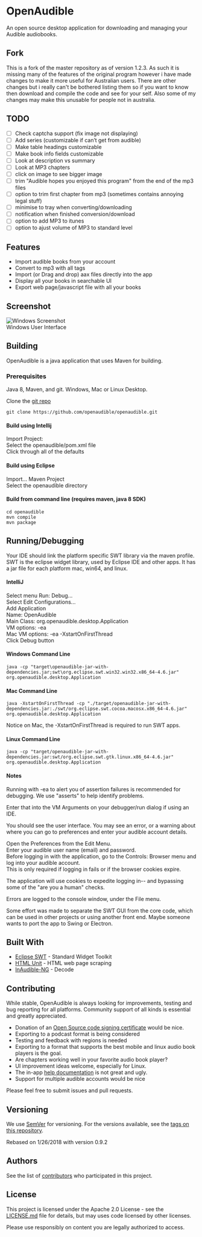 # OpenAudible
An open source desktop application for downloading and managing your Audible audiobooks.

## Fork
This is a fork of the master repository as of version 1.2.3. As such it is missing many of the features of the original program however i have made changes to make it more useful for Australian users. There are other changes but i really can't be bothered listing them so if you want to know then download and compile the code and see for your self. Also some of my changes may make this unusable for people not in australia.

## TODO
 - [ ] Check captcha support (fix image not displaying)
 - [ ] Add series (customizable if can’t get from audible)
 - [ ] Make table headings customizable
 - [ ] Make book info fields customizable
 - [ ] Look at description vs summary
 - [ ] Look at MP3 chapters
 - [ ] click on image to see bigger image
 - [ ] trim "Audible hopes you enjoyed this program" from the end of the mp3 files
 - [ ] option to trim first chapter from mp3 (sometimes contains annoying legal stuff)
 - [ ] minimise to tray when converting/downloading
 - [ ] notification when finished conversion/download
 - [ ] option to add MP3 to itunes
 - [ ] option to ajust volume of MP3 to standard level

## Features
- Import audible books from your account
- Convert to mp3 with all tags
- Import (or Drag and drop) aax files directly into the app
- Display all your books in searchable UI
- Export web page/javascript file with all your books

## Screenshot
![Windows Screenshot](http://openaudible.org/images/open_audible_win.png) <br>
Windows User Interface

## Building
OpenAudible is a java application that uses Maven for building.

### Prerequisites
Java 8, Maven, and git. Windows, Mac or Linux Desktop.

Clone the [git repo](https://github.com/openaudible/openaudible)

```
git clone https://github.com/openaudible/openaudible.git
```

#### Build using Intellij
Import Project: <br />
Select the openaudible/pom.xml file <br />
Click through all of the defaults

#### Build using Eclipse
Import... Maven Project<br />
Select the openaudible directory<br />

#### Build from command line (requires maven, java 8 SDK)

```
cd openaudible
mvn compile
mvn package
```
## Running/Debugging

Your IDE should link the platform specific SWT library via the maven profile.
SWT is the eclipse widget library, used by Eclipse IDE and other apps. It has a
jar file for each platform mac, win64, and linux.


#### IntelliJ
Select menu Run: Debug...  <br />
Select Edit Configurations... <br />
Add Application <br />
Name: OpenAudible <br />
Main Class: org.openaudible.desktop.Application <br />
VM options: -ea <br />
Mac VM options: -ea -XstartOnFirstThread <br />
Click Debug button <br />

#### Windows Command Line
```
java -cp "target\openaudible-jar-with-dependencies.jar;swt\org.eclipse.swt.win32.win32.x86_64-4.6.jar" org.openaudible.desktop.Application
```

#### Mac Command Line
```
java -XstartOnFirstThread -cp "./target/openaudible-jar-with-dependencies.jar:./swt/org.eclipse.swt.cocoa.macosx.x86_64-4.6.jar" org.openaudible.desktop.Application
```
Notice on Mac, the -XstartOnFirstThread is required to run SWT apps.

#### Linux Command Line
```
java -cp "target/openaudible-jar-with-dependencies.jar:swt/org.eclipse.swt.gtk.linux.x86_64-4.6.jar" org.openaudible.desktop.Application
```

#### Notes

Running with -ea to alert you of assertion failures is recommended for debugging. We use "asserts" to help identify problems.

Enter that into the VM Arguments on your debugger/run dialog if using an IDE.

You should see the user interface. You may see an error, or a warning about where you can go to preferences and enter your audible account details.

Open the Preferences from the Edit Menu. <br />
Enter your audible user name (email) and password. <br />
Before logging in with the application, go to the Controls: Browser menu and log into your audible account. <br />
This is only required if logging in fails or if the browser cookies expire. <br />

The application will use cookies to expedite logging in-- and bypassing some of the "are you a human" checks.

Errors are logged to the console window, under the File menu.

Some effort was made to separate the SWT GUI from the core code, which can be used in other projects or using another front end. Maybe someone wants to port the app to Swing or Electron.

## Built With

- [Eclipse SWT](http://www.eclipse.org/swt/) - Standard Widget Toolkit
- [HTML Unit](https://htmlunit.sourceforge.net/) - HTML web page scraping
- [InAudible-NG](https://github.com/inAudible-NG/) - Decode

## Contributing

While stable, OpenAudible is always looking for improvements, testing and bug reporting for all platforms. Community support of all kinds is essential and greatly appreciated. 

- Donation of an [Open Source code signing certificate](https://www.certum.eu/certum/cert,offer_en_open_source_cs.xml) would be nice.
- Exporting to a podcast format is being considered
- Testing and feedback with regions is needed
- Exporting to a format that supports the best mobile and linux audio book players is the goal.
- Are chapters working well in your favorite audio book player?
- UI improvement ideas welcome, especially for Linux.
- The in-app [help documentation](https://github.com/openaudible/openaudible/tree/master/src/main/help) is not great and ugly.  
- Support for multiple audible accounts would be nice


Please feel free to submit issues and pull requests.



## Versioning

We use [SemVer](http://semver.org/) for versioning. For the versions available, see the [tags on this repository](https://github.com/openaudible/openaudible/tags).

Rebased on 1/26/2018 with version 0.9.2

## Authors

See the list of [contributors](https://github.com/openaudible/openaudible/contributors) who participated in this project.

## License

This project is licensed under the Apache 2.0 License - see the [LICENSE.md](LICENSE.md) file for details, but may uses code licensed by other licenses.

Please use responsibly on content you are legally authorized to access.
